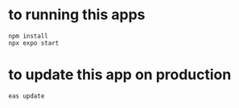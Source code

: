 # to running this apps

```
npm install
npx expo start
```

# to update this app on production

```
eas update
```